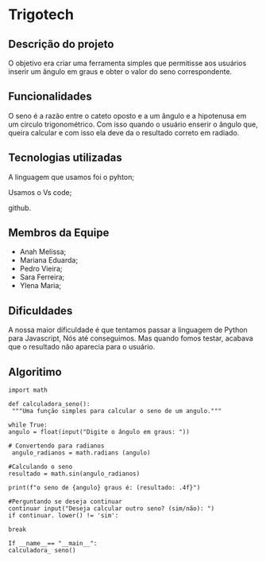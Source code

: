 # Trigotech 
## Descrição do projeto 

O objetivo era criar uma ferramenta simples que permitisse aos usuários inserir um ângulo em graus e obter o valor do seno correspondente.

## Funcionalidades

O seno é a razão entre o cateto oposto e a um ângulo e a hipotenusa em um circulo trigonométrico. 
Com isso quando o usuário enserir o ângulo que, queira calcular e com isso ela deve da o resultado correto em radiado.

## Tecnologias utilizadas 

A linguagem que usamos foi o pyhton;

Usamos o Vs code;

github. 

## Membros da Equipe 

* Anah Melissa;
* Mariana Eduarda;
* Pedro Vieira;
* Sara Ferreira;
* Ylena Maria;

## Dificuldades 

A nossa maior dificuldade é que tentamos passar a linguagem de Python para Javascript, Nós até conseguimos.
Mas quando fomos testar, acabava que o resultado não aparecia para o usuário.

## Algoritimo

```
import math

def calculadora_seno():
 """Uma função simples para calcular o seno de um angulo."""

while True: 
angulo = float(input("Digite o ângulo em graus: "))

# Convertendo para radianos
 angulo_radianos = math.radians (angulo)

#Calculando o seno 
resultado = math.sin(angulo_radianos)

print(f"o seno de {angulo} graus é: (resultado: .4f}")

#Perguntando se deseja continuar 
continuar input("Deseja calcular outro seno? (sim/não): ") 
if continuar. lower() != 'sim':

break

If __name__== "__main__":
calculadora_ seno()
